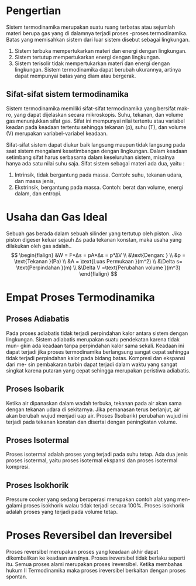 # Pengertian
Sistem termodinamika merupakan suatu ruang terbatas atau sejumlah materi berupa gas yang di dalamnya terjadi proses -proses termodinamika. Batas yang memisahkan sistem dari luar sistem disebut sebagai lingkungan.
1. Sistem terbuka mempertukarkan materi dan energi dengan lingkungan.
2. Sistem tertutup mempertukarkan energi dengan lingkungan.
3. Sistem terisolir tidak mempertukarkan materi dan energi dengan lingkungan.
Sistem termodinamika dapat berubah ukurannya, artinya dapat
mempunyai batas yang diam atau bergerak.
## Sifat-sifat sistem termodinamika
Sistem termodinamika memiliki sifat-sifat termodinamika yang bersifat mak-
ro, yang dapat dijelaskan secara mikroskopis. Suhu, tekanan, dan volume gas menunjukkan sifat gas. Sifat ini mempunyai nilai tertentu atau variabel keadan pada keadaan tertentu sehingga tekanan (p), suhu (T), dan volume (V) merupakan variabel-variabel keadaan.

Sifat-sifat sistem dapat diukur baik langsung maupun tidak langsung pada
saat sistem mengalami kesetimbangan dengan lingkungan. Dalam keadaan
setimbang sifat harus serbasama dalam keseluruhan sistem, misalnya hanya
ada satu nilai suhu saja.
Sifat sistem sebagai materi ada dua, yaitu :
1. Intrinsik, tidak bergantung pada massa. Contoh: suhu, tekanan udara, dan massa jenis,
2. Ekstrinsik, bergantung pada massa. Contoh: berat dan volume, energi dalam, dan entropi.

# Usaha dan Gas Ideal
Sebuah gas berada dalam sebuah silinder yang tertutup oleh piston. Jika piston digeser keluar sejauh ∆s pada tekanan konstan, maka usaha yang dilakukan oleh gas adalah..
$$
\begin{flalign}
&W = F*∆s = pA*∆s = p*∆V \\
&\text{Dengan: } \\
&p = \text{Tekanan }(Pa) \\
&A = \text{Luas Permukaan }(m^2) \\
&\Delta s= \text{Perpindahan }(m) \\
&\Delta V =\text{Perubahan volume }(m^3)
\end{flalign}
$$
# Empat Proses Termodinamika
## Proses Adiabatis
Pada proses adiabatis tidak terjadi perpindahan kalor antara sistem dengan
lingkungan. Sistem adiabatis merupakan suatu pendekatan karena tidak mun-
gkin ada keadaan tanpa perpindahan kalor sama sekali. Keadaan ini dapat
terjadi jika proses termodinamika berlangsung sangat cepat sehingga tidak
terjadi perpindahan kalor pada bidang batas. Kompresi dan ekspansi dari me-
sin pembakaran turbin dapat terjadi dalam waktu yang sangat singkat karena
putaran yang cepat sehingga merupakan peristiwa adiabatis.
## Proses Isobarik
Ketika air dipanaskan dalam wadah terbuka, tekanan pada air akan sama dengan tekanan udara di sekitarnya. Jika pemanasan terus berlanjut, air akan berubah wujud menjadi uap air. Proses (Isobarik) perubahan wujud ini terjadi pada tekanan konstan dan disertai dengan peningkatan volume.
## Proses Isotermal
Proses isotermal adalah proses yang terjadi pada suhu tetap. Ada dua jenis
proses isotermal, yaitu proses isotermal ekspansi dan proses isotermal kompresi.
## Proses Isokhorik
Pressure cooker yang sedang beroperasi merupakan contoh alat yang men-
galami proses isokhorik walau tidak terjadi secara 100%. Proses isokhorik adalah proses yang terjadi pada volume tetap.

# Proses Reversibel dan Ireversibel
Proses reversibel merupakan proses yang keadaan akhir dapat dikembalikan
ke keadaan awalnya. Proses ireversibel tidak berlaku seperti itu.
Semua proses alami merupakan proses ireversibel. Ketika membahas hukum
II Termodinamika maka proses ireversibel berkaitan dengan proses spontan.